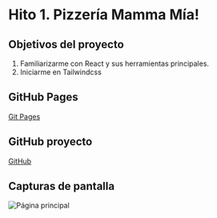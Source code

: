 # Hito 1. Pizzería Mamma Mía!

## Objetivos del proyecto
1. Familiarizarme con React y sus herramientas principales.
2. Iniciarme en Tailwindcss

## GitHub Pages
[Git Pages](url)

## GitHub proyecto
[GitHub](url)

## Capturas de pantalla
![Página principal](./screenshot.png)
